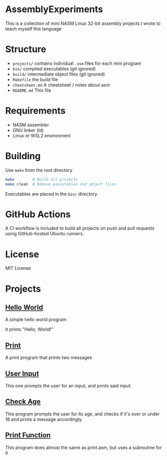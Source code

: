 # AssemblyExperiments

This is a collection of mini NASM Linux 32-bit assembly projects I wrote to teach myself this language

# Structure

- `projects/` contains individual `.asm` files for each mini program
- `bin/` compiled executables (git ignored)
- `build/` intermediate object files (git ignored)
- `Makefile` the build file
- `cheatsheet.md` A cheatsheet / notes about asm
- `README.md` This file

# Requirements

- NASM assembler
- GNU linker (ld)
- Linux or WSL2 environment

# Building

Use `make` from the root directory

```bash
make		# Build all projects
make clean	# Remove executables and object files
```

Executables are placed in the `bin/` directory.

# GitHub Actions

A CI workflow is included to build all projects on push and pull requests using GitHub-hosted Ubuntu runners.

# License

MIT License

# Projects

## [Hello World](projects/hello_world.asm)

A simple hello world program

It prints "Hello, World!"

## [Print](projects/print.asm)

A print program that prints two messages

## [User Input](projects/user_input.asm)

This one prompts the user for an input, and prints said input.

## [Check Age](projects/check_age.asm)

This program prompts the user for its age,
and checks if it's over or under 18 and prints a message accordingly.

## [Print Function](projects/print_function.asm)

This program does almost the same as print.asm, but uses a subroutine for it
